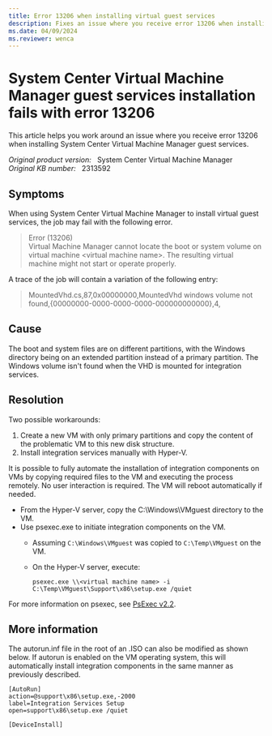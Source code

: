 ```yaml
---
title: Error 13206 when installing virtual guest services
description: Fixes an issue where you receive error 13206 when installing System Center Virtual Machine Manager guest services.
ms.date: 04/09/2024
ms.reviewer: wenca
---
```

# System Center Virtual Machine Manager guest services installation fails with error 13206

This article helps you work around an issue where you receive error 13206 when installing System Center Virtual Machine Manager guest services.

_Original product version:_ &nbsp; System Center Virtual Machine Manager  
_Original KB number:_ &nbsp; 2313592

## Symptoms

When using System Center Virtual Machine Manager to install virtual guest services, the job may fail with the following error.

> Error (13206)  
> Virtual Machine Manager cannot locate the boot or system volume on virtual machine \<virtual machine name>. The resulting virtual machine might not start or operate properly.

A trace of the job will contain a variation of the following entry:

> MountedVhd.cs,87,0x00000000,MountedVhd windows volume not found,{00000000-0000-0000-0000-000000000000},4,

## Cause

The boot and system files are on different partitions, with the Windows directory being on an extended partition instead of a primary partition. The Windows volume isn't found when the VHD is mounted for integration services.

## Resolution

Two possible workarounds:

1. Create a new VM with only primary partitions and copy the content of the problematic VM to this new disk structure.
2. Install integration services manually with Hyper-V.

It is possible to fully automate the installation of integration components on VMs by copying required files to the VM and executing the process remotely. No user interaction is required. The VM will reboot automatically if needed.

- From the Hyper-V server, copy the C:\Windows\VMguest directory to the VM.
- Use psexec.exe to initiate integration components on the VM.
  - Assuming `C:\Windows\VMguest` was copied to `C:\Temp\VMguest` on the VM.
  - On the Hyper-V server, execute:

    ```console
    psexec.exe \\<virtual machine name> -i C:\Temp\VMguest\Support\x86\setup.exe /quiet
    ```

For more information on psexec, see [PsExec v2.2](/sysinternals/downloads/psexec).

## More information

The autorun.inf file in the root of an .ISO can also be modified as shown below. If autorun is enabled on the VM operating system, this will automatically install integration components in the same manner as previously described.

```console
[AutoRun]
action=@support\x86\setup.exe,-2000
label=Integration Services Setup
open=support\x86\setup.exe /quiet

[DeviceInstall]
```

